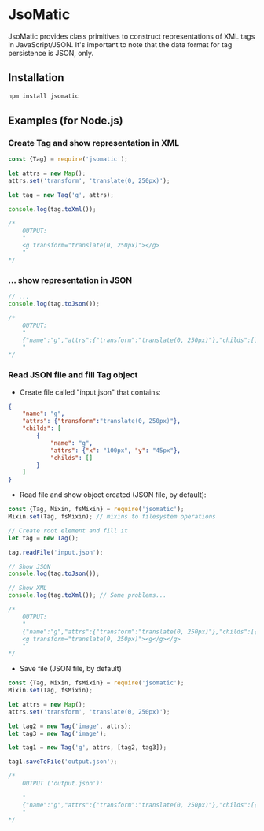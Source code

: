 # JsoMatic
JsoMatic provides class primitives to construct representations of XML tags in JavaScript/JSON.
It's important to note that the data format for tag persistence is JSON, only.

## Installation
```bash
npm install jsomatic
```

## Examples (for Node.js)
### Create Tag and show representation in XML
```js
const {Tag} = require('jsomatic');

let attrs = new Map();
attrs.set('transform', 'translate(0, 250px)');

let tag = new Tag('g', attrs);

console.log(tag.toXml());

/*
    OUTPUT:
    "
    <g transform="translate(0, 250px)"></g>
    "
*/
```

### ... show representation in JSON
```js
// ...
console.log(tag.toJson());

/*
    OUTPUT:
    "
    {"name":"g","attrs":{"transform":"translate(0, 250px)"},"childs":[]}
    "
*/
```

### Read JSON file and fill Tag object

- Create file called "input.json" that contains:
```json
{
    "name": "g",
    "attrs": {"transform":"translate(0, 250px)"},
    "childs": [
        {
            "name": "g",
            "attrs": {"x": "100px", "y": "45px"},
            "childs": []
        }
    ]
}
```

- Read file and show object created (JSON file, by default):
```js
const {Tag, Mixin, fsMixin} = require('jsomatic');
Mixin.set(Tag, fsMixin); // mixins to filesystem operations

// Create root element and fill it
let tag = new Tag();

tag.readFile('input.json');

// Show JSON
console.log(tag.toJson());

// Show XML
console.log(tag.toXml()); // Some problems...

/*
    OUTPUT:
    "
    {"name":"g","attrs":{"transform":"translate(0, 250px)"},"childs":[{"name":"g","attrs":{"x":"100px","y":"45px"},"childs":[]}]}
    <g transform="translate(0, 250px)"><g</g></g>
    "
*/
```

- Save file (JSON file, by default)
```js
const {Tag, Mixin, fsMixin} = require('jsomatic');
Mixin.set(Tag, fsMixin);

let attrs = new Map();
attrs.set('transform', 'translate(0, 250px)');

let tag2 = new Tag('image', attrs);
let tag3 = new Tag('image');

let tag1 = new Tag('g', attrs, [tag2, tag3]);

tag1.saveToFile('output.json');

/*
    OUTPUT ('output.json'):

    "
    {"name":"g","attrs":{"transform":"translate(0, 250px)"},"childs":[{"name":"image","attrs":{"transform":"translate(0, 250px)"},"childs":[]},{"name":"image","attrs":{},"childs":[]}]}
    "
*/
```